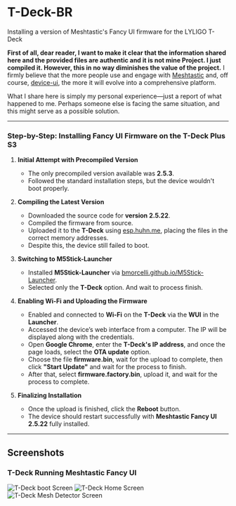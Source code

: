 # T-Deck-BR
Installing a version of Meshtastic's Fancy UI firmware for the LYLIGO T-Deck

**First of all, dear reader, I want to make it clear that the information shared here and the provided files are authentic and it is not mine Project. I just compiled it. However, this in no way diminishes the value of the project.** I firmly believe that the more people use and engage with [Meshtastic](https://github.com/meshtastic/firmware) and, off course, [device-ui](https://github.com/meshtastic/device-ui), the more it will evolve into a comprehensive platform.  

What I share here is simply my personal experience—just a report of what happened to me. Perhaps someone else is facing the same situation, and this might serve as a possible solution.

---

### **Step-by-Step: Installing Fancy UI Firmware on the T-Deck Plus S3**

1. **Initial Attempt with Precompiled Version**  

   - The only precompiled version available was **2.5.3**.  
   - Followed the standard installation steps, but the device wouldn't boot properly.  

2. **Compiling the Latest Version**  

   - Downloaded the source code for **version 2.5.22**.  
   - Compiled the firmware from source.  
   - Uploaded it to the **T-Deck** using [esp.huhn.me](https://esp.huhn.me), placing the files in the correct memory addresses.  
   - Despite this, the device still failed to boot.  

3. **Switching to M5Stick-Launcher**  

   - Installed **M5Stick-Launcher** via [bmorcelli.github.io/M5Stick-Launcher](https://bmorcelli.github.io/M5Stick-Launcher/).  
   - Selected only the **T-Deck** option. And wait to process finish.  

4. **Enabling Wi-Fi and Uploading the Firmware**  

   - Enabled and connected to **Wi-Fi** on the **T-Deck** via the **WUI** in the **Launcher**.  
   - Accessed the device’s web interface from a computer. The IP will be displayed along with the credentials.  
   - Open **Google Chrome**, enter the **T-Deck's IP address**, and once the page loads, select the **OTA update** option.  
   - Choose the file **firmware.bin**, wait for the upload to complete, then click **"Start Update"** and wait for the process to finish.  
   - After that, select **firmware.factory.bin**, upload it, and wait for the process to complete.  

5. **Finalizing Installation**  

   - Once the upload is finished, click the **Reboot** button.  
   - The device should restart successfully with **Meshtastic Fancy UI 2.5.22** fully installed.  
---

## Screenshots

### T-Deck Running Meshtastic Fancy UI

![T-Deck boot Screen](./imgs/boot.jpg)
![T-Deck Home Screen](./imgs/home.jpg)
![T-Deck Mesh Detector Screen](./imgs/mesh-detector.jpg)